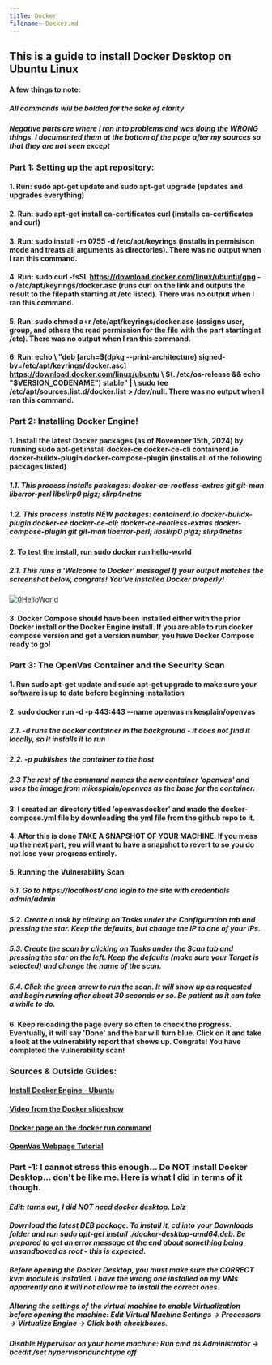 ```yaml
---
title: Docker
filename: Docker.md
---
```


## This is a guide to install Docker Desktop on Ubuntu Linux
#### A few things to note:
##### All commands will be bolded for the sake of clarity
##### Negative parts are where I ran into problems and was doing the WRONG things. I documented them at the bottom of the page after my sources so that they are not seen except 

### Part 1: Setting up the apt repository:  

   #### 1. Run: **sudo apt-get update** and **sudo apt-get upgrade** (updates and upgrades everything)  
   
   #### 2. Run: **sudo apt-get install ca-certificates curl** (installs ca-certificates and curl)  
   
   #### 3. Run: **sudo install -m 0755 -d /etc/apt/keyrings** (installs in permisison mode and treats all arguments as directories). There was no output when I ran this command.  
   
   #### 4. Run: **sudo curl -fsSL https://download.docker.com/linux/ubuntu/gpg -o /etc/apt/keyrings/docker.asc** (runs curl on the link and outputs the result to the filepath starting at /etc listed). There was no output when I ran this command.  
   
#### 5. Run: **sudo chmod a+r /etc/apt/keyrings/docker.asc** (assigns user, group, and others the read permission for the file with the part starting at /etc). There was no output when I ran this command.  

#### 6. Run: **echo \ "deb [arch=$(dpkg --print-architecture) signed-by=/etc/apt/keyrings/docker.asc] https://download.docker.com/linux/ubuntu \ $(. /etc/os-release && echo "$VERSION_CODENAME") stable" | \ sudo tee /etc/apt/sources.list.d/docker.list > /dev/null**. There was no output when I ran this command.  


### Part 2: Installing Docker Engine!  

#### 1. Install the latest Docker packages (as of November 15th, 2024) by running **sudo apt-get install docker-ce docker-ce-cli containerd.io docker-buildx-plugin docker-compose-plugin** (installs all of the following packages listed)  

##### 1.1. This process installs packages: docker-ce-rootless-extras git git-man liberror-perl libslirp0 pigz; slirp4netns  

##### 1.2. This process installs NEW packages:  containerd.io docker-buildx-plugin docker-ce docker-ce-cli; docker-ce-rootless-extras docker-compose-plugin git git-man liberror-perl; libslirp0 pigz; slirp4netns  

#### 2. To test the install, run **sudo docker run hello-world**  

##### 2.1. This runs a 'Welcome to Docker' message! If your output matches the screenshot below, congrats! You've installed Docker properly!  

![0HelloWorld](https://github.com/user-attachments/assets/81a9d040-f3e5-4c72-9952-02ec782c441a)

#### 3. Docker Compose should have been installed either with the prior Docker install or the Docker Engine install. If you are able to run docker compose version and get a version number, you have Docker Compose ready to go!

### Part 3: The OpenVas Container and the Security Scan
#### 1. Run **sudo apt-get update** and **sudo apt-get upgrade** to make sure your software is up to date before beginning installation  
#### 2. **sudo docker run -d -p 443:443 --name openvas mikesplain/openvas**  
##### 2.1. -d runs the docker container in the background - it does not find it locally, so it installs it to run  
##### 2.2. -p publishes the container to the host  
##### 2.3 The rest of the command names the new container 'openvas' and uses the image from mikesplain/openvas as the base for the container.  
#### 3. I created an directory titled 'openvasdocker' and made the docker-compose.yml file by downloading the yml file from the github repo to it.  
#### 4. After this is done TAKE A SNAPSHOT OF YOUR MACHINE. If you mess up the next part, you will want to have a snapshot to revert to so you do not lose your progress entirely.  
#### 5. Running the Vulnerability Scan  
##### 5.1. Go to https://localhost/ and login to the site with credentials admin/admin  
##### 5.2. Create a task by clicking on Tasks under the Configuration tab and pressing the star. Keep the defaults, but change the IP to one of your IPs.  
##### 5.3. Create the scan by clicking on Tasks under the Scan tab and pressing the star on the left. Keep the defaults (make sure your Target is selected) and change the name of the scan.  
##### 5.4. Click the green arrow to run the scan. It will show up as requested and begin running after about 30 seconds or so. Be patient as it can take a while to do.  
#### 6. Keep reloading the page every so often to check the progress. Eventually, it will say 'Done' and the bar will turn blue. Click on it and take a look at the vulnerability report that shows up. Congrats! You have completed the vulnerability scan!  


### Sources & Outside Guides:
#### [Install Docker Engine - Ubuntu](https://docs.docker.com/engine/install/ubuntu/)  
#### [Video from the Docker slideshow](https://utulsa.hosted.panopto.com/Panopto/Pages/Embed.aspx?id=75912983-0806-47a5-a3ad-acc9018aaec3)  
#### [Docker page on the docker run command](https://docs.docker.com/reference/cli/docker/container/run/)  
#### [OpenVas Webpage Tutorial](https://community.greenbone.net/getting-started/configuring-and-running-first-scan/)  



### Part -1: I cannot stress this enough... Do NOT install Docker Desktop... don't be like me. Here is what I did in terms of it though. 
#### *Edit: turns out, I did NOT need docker desktop. Lolz*  
#### *Download the latest DEB package. To install it, cd into your Downloads folder and run sudo apt-get install ./docker-desktop-amd64.deb. Be prepared to get an error message at the end about something being unsandboxed as root - this is expected.*  
#### *Before opening the Docker Desktop, you must make sure the CORRECT kvm module is installed. I have the wrong one installed on my VMs apparently and it will not allow me to install the correct ones.*  
##### *Altering the settings of the virtual machine to enable Virtualization before opening the machine: Edit Virtual Machine Settings -> Processors -> Virtualize Engine -> Click both checkboxes.*  
##### *Disable Hypervisor on your home machine: Run cmd as Administrator -> bcedit /set hypervisorlaunchtype off*  
